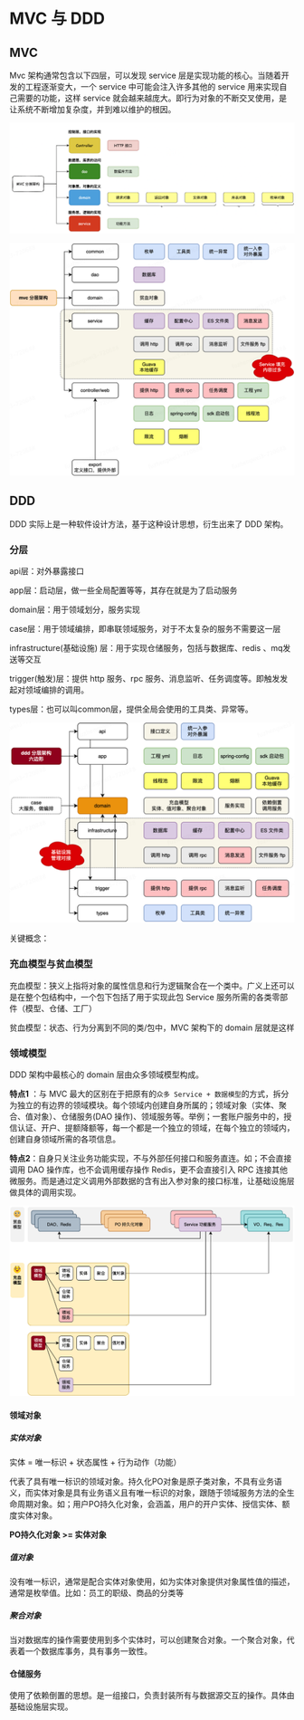 # MVC 与 DDD

## MVC

Mvc 架构通常包含以下四层，可以发现 service 层是实现功能的核心。当随着开发的工程逐渐变大，一个 service 中可能会注入许多其他的 service 用来实现自己需要的功能，这样 service 就会越来越庞大。即行为对象的不断交叉使用，是让系统不断增加复杂度，并到难以维护的根因。

![image-20240814202503690](img/image-20240814202503690.png)

![img](img/ddd-easy-guide-03-02.png)

## DDD

DDD 实际上是一种软件设计方法，基于这种设计思想，衍生出来了 DDD 架构。

### 分层

api层：对外暴露接口

app层：启动层，做一些全局配置等等，其存在就是为了启动服务

domain层：用于领域划分，服务实现

case层：用于领域编排，即串联领域服务，对于不太复杂的服务不需要这一层

infrastructure(基础设施) 层：用于实现仓储服务，包括与数据库、redis 、mq发送等交互

trigger(触发)层：提供 http 服务、rpc 服务、消息监听、任务调度等。即触发发起对领域编排的调用。

types层：也可以叫common层，提供全局会使用的工具类、异常等。

![img](img/ddd-easy-guide-03-05.png)

关键概念：

### 充血模型与贫血模型

充血模型：狭义上指将对象的属性信息和行为逻辑聚合在一个类中。广义上还可以是在整个包结构中，一个包下包括了用于实现此包 Service 服务所需的各类零部件（模型、仓储、工厂）

贫血模型：状态、行为分离到不同的类/包中，MVC 架构下的 domain 层就是这样

### 领域模型

DDD 架构中最核心的 domain 层由众多领域模型构成。

**特点1** ：与 MVC 最大的区别在于把原有的`众多 Service + 数据模型`的方式，拆分为独立的有边界的领域模块。每个领域内创建自身所属的；领域对象（实体、聚合、值对象）、仓储服务(DAO 操作)、领域服务等。举例；一套账户服务中的，授信认证、开户、提额降额等，每一个都是一个独立的领域，在每个独立的领域内，创建自身领域所需的各项信息。

**特点2**：自身只关注业务功能实现，不与外部任何接口和服务直连。如；不会直接调用 DAO 操作库，也不会调用缓存操作 Redis，更不会直接引入 RPC 连接其他微服务。而是通过定义调用外部数据的含有出入参对象的接口标准，让基础设施层做具体的调用实现。

![img](img/ddd-easy-guide-01-02.png)

#### 领域对象

##### 实体对象

实体 = 唯一标识 + 状态属性 + 行为动作（功能）

代表了具有唯一标识的领域对象。持久化PO对象是原子类对象，不具有业务语义，而实体对象是具有业务语义且有唯一标识的对象，跟随于领域服务方法的全生命周期对象。如；用户PO持久化对象，会涵盖，用户的开户实体、授信实体、额度实体对象。

**PO持久化对象 >= 实体对象**

##### 值对象

没有唯一标识，通常是配合实体对象使用，如为实体对象提供对象属性值的描述，通常是枚举值。比如：员工的职级、商品的分类等

##### 聚合对象

当对数据库的操作需要使用到多个实体时，可以创建聚合对象。一个聚合对象，代表着一个数据库事务，具有事务一致性。

#### 仓储服务

使用了依赖倒置的思想。是一组接口，负责封装所有与数据源交互的操作。具体由基础设施层实现。